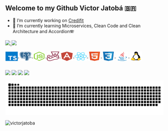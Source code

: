 ## Welcome to my Github Victor Jatobá 🇧🇷

- 🔭 I’m currently working on [Credifit](https://github.com/credifit-br)
- 🌱 I’m currently learning Microservices, Clean Code and Clean Architecture and Accordion🪗

<div>
  <a href="https://github.com/victorjatoba">
  <img height="180em" src="https://github-readme-stats.vercel.app/api?username=victorjatoba&show_icons=true&theme=dark&include_all_commits=true&count_private=true"/>
  <img height="180em" src="https://github-readme-stats.vercel.app/api/top-langs/?username=victorjatoba&layout=compact&langs_count=7&theme=dark"/>
</div>

<div style="display: inline_block"><br>
  <img align="center" alt="Jatoba-Ts" height="30" width="40" src="https://raw.githubusercontent.com/devicons/devicon/master/icons/typescript/typescript-plain.svg">
  <img align="center" alt="Jatoba-Postgres" height="30" width="40" src="https://raw.githubusercontent.com/devicons/devicon/master/icons/postgresql/postgresql-plain.svg">
  <img align="center" alt="Jatoba-Nodejs" height="30" width="40" src="https://raw.githubusercontent.com/devicons/devicon/master/icons/nodejs/nodejs-plain.svg">
  <img align="center" alt="Jatoba-Jest" height="30" width="40" src="https://raw.githubusercontent.com/devicons/devicon/master/icons/jest/jest-plain.svg">
  <img align="center" alt="Jatoba-Angular" height="30" width="40" src="https://raw.githubusercontent.com/devicons/devicon/master/icons/angularjs/angularjs-plain.svg">
  <img align="center" alt="Jatoba-React" height="30" width="40" src="https://raw.githubusercontent.com/devicons/devicon/master/icons/react/react-original.svg">
  <img align="center" alt="Jatoba-HTML" height="30" width="40" src="https://raw.githubusercontent.com/devicons/devicon/master/icons/html5/html5-original.svg">
  <img align="center" alt="Jatoba-CSS" height="30" width="40" src="https://raw.githubusercontent.com/devicons/devicon/master/icons/css3/css3-original.svg">
  <img align="center" alt="Jatoba-Java" height="30" width="40" src="https://raw.githubusercontent.com/devicons/devicon/master/icons/java/java-original.svg">
  <img align="center" alt="Jatoba-Linux" height="30" width="40" src="https://raw.githubusercontent.com/devicons/devicon/master/icons/linux/linux-original.svg">
</div>
  
##
  
<div> 
  <a href="https://youtube.com/victorjatoba" target="_blank"><img src="https://img.shields.io/badge/YouTube-FF0000?style=for-the-badge&logo=youtube&logoColor=white" target="_blank"></a>
  <a href="https://www.twitch.tv/jatobatv" target="_blank"><img src="https://img.shields.io/badge/Twitch-9146FF?style=for-the-badge&logo=twitch&logoColor=white" target="_blank"></a>
 <a href = "mailto:victorjatoba10@gmail.com"><img src="https://img.shields.io/badge/-Gmail-%23333?style=for-the-badge&logo=gmail&logoColor=white" target="_blank"></a>
  <a href="https://www.linkedin.com/in/victorjatoba" target="_blank"><img src="https://img.shields.io/badge/-LinkedIn-%230077B5?style=for-the-badge&logo=linkedin&logoColor=white" target="_blank"></a>
  
  ![Snake animation](https://github.com/victorjatoba/victorjatoba/blob/output/github-contribution-grid-snake.svg)
</div>

<img src="https://komarev.com/ghpvc/?username=victorjatoba&color=green" alt="victorjatoba" /> 
